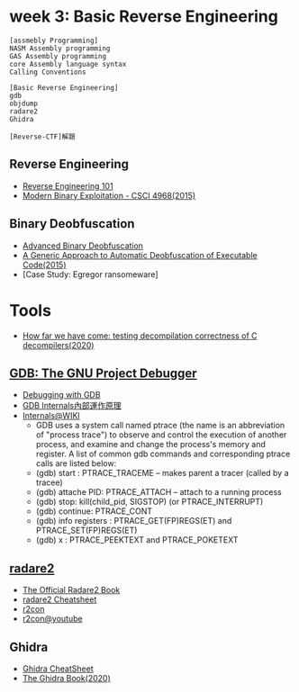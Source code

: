# week 3: Basic Reverse Engineering
```
[assmebly Programming]
NASM Assembly programming
GAS Assembly programming
core Assembly language syntax
Calling Conventions

[Basic Reverse Engineering]
gdb
objdump
radare2
Ghidra

[Reverse-CTF]解題
```

## Reverse Engineering
- [Reverse Engineering 101](https://malwareunicorn.org/workshops/re101.html#0)
- [Modern Binary Exploitation - CSCI 4968(2015)](https://github.com/RPISEC/MBE)

## Binary Deobfuscation
- [Advanced Binary Deobfuscation](https://github.com/malrev/ABD)
- [A Generic Approach to Automatic Deobfuscation of Executable Code(2015)](https://ieeexplore.ieee.org/stamp/stamp.jsp?tp=&arnumber=7163054)
- [Case Study: Egregor ransomeware]

# Tools
- [How far we have come: testing decompilation correctness of C decompilers(2020)](https://dl.acm.org/doi/pdf/10.1145/3395363.3397370)


## [GDB: The GNU Project Debugger](https://www.gnu.org/software/gdb/)

- [Debugging with GDB](https://sourceware.org/gdb/current/onlinedocs/gdb/)
- [GDB Internals內部運作原理](https://sourceware.org/gdb/wiki/Internals)
- [Internals@WIKI](https://en.wikipedia.org/wiki/GNU_Debugger)
   - GDB uses a system call named ptrace (the name is an abbreviation of "process trace") to observe and control the execution of another process, and examine and change the process's memory and register. A list of common gdb commands and corresponding ptrace calls are listed below:
   - (gdb) start : PTRACE_TRACEME – makes parent a tracer (called by a tracee)
   - (gdb) attache PID: PTRACE_ATTACH – attach to a running process
   - (gdb) stop: kill(child_pid, SIGSTOP) (or PTRACE_INTERRUPT)
   - (gdb) continue: PTRACE_CONT
   - (gdb) info registers : PTRACE_GET(FP)REGS(ET) and PTRACE_SET(FP)REGS(ET)
   - (gdb) x : PTRACE_PEEKTEXT and PTRACE_POKETEXT

## [radare2](https://en.wikipedia.org/wiki/Radare2)
- [The Official Radare2 Book](https://book.rada.re/index.html)
- [radare2 Cheatsheet](https://scoding.de/uploads/r2_cs.pdf)
- [r2con](https://rada.re/con/)
- [r2con@youtube](https://www.youtube.com/c/r2con)

## Ghidra
- [Ghidra CheatSheet](https://ghidra-sre.org/CheatSheet.html)
- [The Ghidra Book(2020)](https://nostarch.com/GhidraBook)


